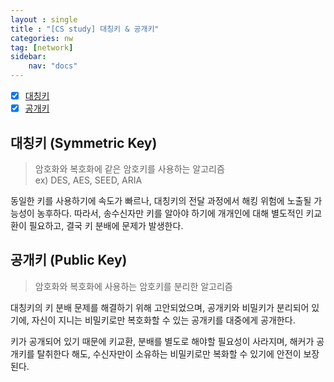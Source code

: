 ```yaml
---
layout : single
title : "[CS study] 대칭키 & 공개키"
categories: nw
tag: [network]
sidebar:
    nav: "docs"
---
```


- [x] [대칭키](#대칭키-symmetric-key)
- [x] [공개키](#공개키-public-key)

## 대칭키 (Symmetric Key)

> 암호화와 복호화에 같은 암호키를 사용하는 알고리즘<br>ex) DES, AES, SEED, ARIA

동일한 키를 사용하기에 속도가 빠르나, 대칭키의 전달 과정에서 해킹 위험에 노출될 가능성이 농후하다. 따라서, 송수신자만 키를 알아야 하기에 개개인에 대해 별도적인 키교환이 필요하고, 결국 키 분배에 문제가 발생한다.

## 공개키 (Public Key)

> 암호화와 복호화에 사용하는 암호키를 분리한 알고리즘

대칭키의 키 분배 문제를 해결하기 위해 고안되었으며, 공개키와 비밀키가 분리되어 있기에, 자신이 지니는 비밀키로만 복호화할 수 있는 공개키를 대중에게 공개한다.

키가 공개되어 있기 때문에 키교환, 분배를 별도로 해야할 필요성이 사라지며, 해커가 공개키를 탈취한다 해도, 수신자만이 소유하는 비밀키로만 복화할 수 있기에 안전이 보장된다. 



